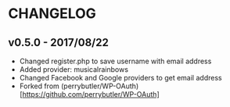 CHANGELOG
=========

v0.5.0 - 2017/08/22
-------------------
* Changed register.php to save username with email address
* Added provider: musicalrainbows
* Changed Facebook and Google providers to get email address
* Forked from (perrybutler/WP-OAuth)[https://github.com/perrybutler/WP-OAuth]
